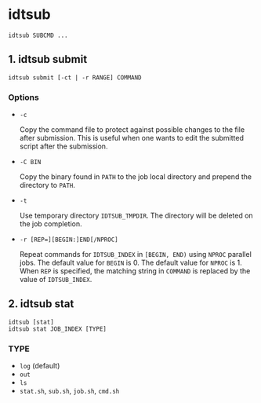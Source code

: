 # idtsub

```
idtsub SUBCMD ...
```

## 1. idtsub submit

```
idtsub submit [-ct | -r RANGE] COMMAND
```

### Options

- `-c`

  Copy the command file to protect against possible changes to the
  file after submission.  This is useful when one wants to edit the
  submitted script after the submission.

- `-C BIN`

  Copy the binary found in `PATH` to the job local directory and
  prepend the directory to `PATH`.

- `-t`

  Use temporary directory `IDTSUB_TMPDIR`.  The directory will be
  deleted on the job completion.

- `-r [REP=][BEGIN:]END[/NPROC]`

  Repeat commands for `IDTSUB_INDEX` in `[BEGIN, END)` using `NPROC`
  parallel jobs.  The default value for `BEGIN` is 0.  The default
  value for `NPROC` is 1.  When `REP` is specified, the matching
  string in `COMMAND` is replaced by the value of `IDTSUB_INDEX`.

## 2. idtsub stat

```
idtsub [stat]
idtsub stat JOB_INDEX [TYPE]
```

### TYPE

- `log` (default)
- `out`
- `ls`
- `stat.sh`, `sub.sh`, `job.sh`, `cmd.sh`
